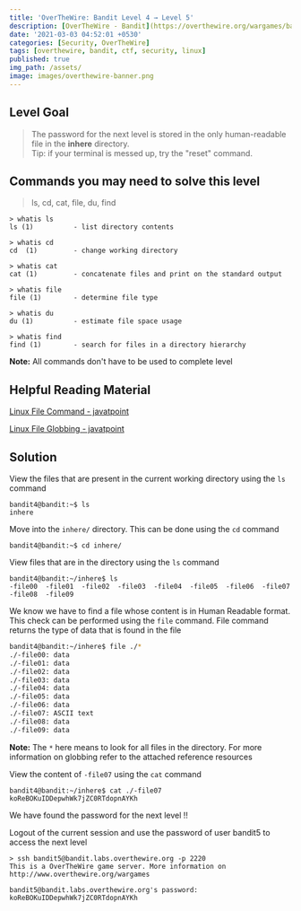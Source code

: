 ```yaml
---
title: 'OverTheWire: Bandit Level 4 → Level 5'
description: [OverTheWire - Bandit](https://overthewire.org/wargames/bandit/bandit5.html)'
date: '2021-03-03 04:52:01 +0530'
categories: [Security, OverTheWire]
tags: [overthewire, bandit, ctf, security, linux]
published: true
img_path: /assets/
image: images/overthewire-banner.png
---
```


## Level Goal

> The password for the next level is stored in the only human-readable file in the **inhere** directory.   
> Tip: if your terminal is messed up, try the "reset" command.

## Commands you may need to solve this level

> ls, cd, cat, file, du, find

```
> whatis ls                                                                           
ls (1)          - list directory contents  

> whatis cd  
cd  (1)         - change working directory  

> whatis cat                                                                                                       
cat (1)         - concatenate files and print on the standard output  

> whatis file  
file (1)        - determine file type  

> whatis du    
du (1)          - estimate file space usage  

> whatis find  
find (1)        - search for files in a directory hierarchy
```

**Note:** All commands don't have to be used to complete level

## Helpful Reading Material

[Linux File Command - javatpoint](https://www.javatpoint.com/linux-file)

[Linux File Globbing - javatpoint](https://www.javatpoint.com/linux-file-globbing)

## Solution

View the files that are present in the current working directory using the `ls` command

```
bandit4@bandit:~$ ls  
inhere
```

Move into the `inhere/` directory. This can be done using the `cd` command

```
bandit4@bandit:~$ cd inhere/
```

View files that are in the directory using the `ls` command

```
bandit4@bandit:~/inhere$ ls  
-file00  -file01  -file02  -file03  -file04  -file05  -file06  -file07  
-file08  -file09
```

We know we have to find a file whose content is in Human Readable format. This check can be performed using the `file` command. File command returns the type of data that is found in the file

```bash
bandit4@bandit:~/inhere$ file ./*  
./-file00: data  
./-file01: data  
./-file02: data  
./-file03: data  
./-file04: data  
./-file05: data  
./-file06: data  
./-file07: ASCII text  
./-file08: data  
./-file09: data
```

**Note:** The `*` here means to look for all files in the directory. For more information on globbing refer to the attached reference resources

View the content of `-file07` using the `cat` command

```
bandit4@bandit:~/inhere$ cat ./-file07  
koReBOKuIDDepwhWk7jZC0RTdopnAYKh
```

We have found the password for the next level !!

Logout of the current session and use the password of user bandit5 to access the next level

```
> ssh bandit5@bandit.labs.overthewire.org -p 2220  
This is a OverTheWire game server. More information on http://www.overthewire.org/wargames

bandit5@bandit.labs.overthewire.org's password: koReBOKuIDDepwhWk7jZC0RTdopnAYKh
```